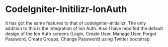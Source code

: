 CodeIgniter-Initilizr-IonAuth
=============================

It has got the same features to that of codeigniter-initializr. The only addition to this is the integration of Ion Auth.
Also I have modifed the default design of the Ion Auth screens (Login, Create User, Manage User, Forgot Password,
Create Groups, Change Password) using Twitter bootstrap.
